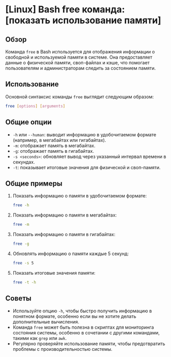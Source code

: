 # [Linux] Bash free команда: [показать использование памяти]

## Обзор
Команда `free` в Bash используется для отображения информации о свободной и используемой памяти в системе. Она предоставляет данные о физической памяти, своп-файлах и кэше, что помогает пользователям и администраторам следить за состоянием памяти.

## Использование
Основной синтаксис команды `free` выглядит следующим образом:

```bash
free [options] [arguments]
```

## Общие опции
- `-h` или `--human`: выводит информацию в удобочитаемом формате (например, в мегабайтах или гигабайтах).
- `-m`: отображает память в мегабайтах.
- `-g`: отображает память в гигабайтах.
- `-s <seconds>`: обновляет вывод через указанный интервал времени в секундах.
- `-t`: показывает итоговые значения для физической и своп-памяти.

## Общие примеры
1. Показать информацию о памяти в удобочитаемом формате:
   ```bash
   free -h
   ```

2. Показать информацию о памяти в мегабайтах:
   ```bash
   free -m
   ```

3. Показать информацию о памяти в гигабайтах:
   ```bash
   free -g
   ```

4. Обновлять информацию о памяти каждые 5 секунд:
   ```bash
   free -s 5
   ```

5. Показать итоговые значения памяти:
   ```bash
   free -t -h
   ```

## Советы
- Используйте опцию `-h`, чтобы быстро получить информацию в понятном формате, особенно если вы не хотите делать дополнительные вычисления.
- Команда `free` может быть полезна в скриптах для мониторинга состояния системы, особенно в сочетании с другими командами, такими как `grep` или `awk`.
- Регулярно проверяйте использование памяти, чтобы предотвратить проблемы с производительностью системы.